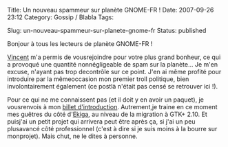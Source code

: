Title: Un nouveau spammeur sur planète GNOME-FR !
Date: 2007-09-26 23:12
Category: Gossip / Blabla
Tags: <?xml version="1.0" encoding="utf-8"?>

Slug: un-nouveau-spammeur-sur-planete-gnome-fr
Status: published

Bonjour à tous les lecteurs de planète GNOME-FR !  
  
[Vincent](\%22http://www.vuntz.net/journal/\%22) m'a permis de vousrejoindre pour votre plus grand bonheur, ce qui a provoqué une quantité nonnégligeable de spam sur la planète... Je m'en excuse, n'ayant pas trop decontrôle sur ce point. J'en ai même profité pour introduire par la mêmeoccasion mon premier troll politique, bien involontairement également (ce postlà n'était pas censé se retrouver ici !).  
  
Pour ce qui ne me connaissent pas (et il doit y en avoir un paquet), je vousrenvois à mon [billet d'introduction](\%22/post/2006/12/06/Il-y-a-un-debut-a-tout\%22). Autrement,je traine en ce moment mes guêtres du côté d'[Ekiga](\%22http://ekiga.org/\%22), au niveau de la migration à GTK+ 2.10. Et puisj'ai un petit projet qui arrivera peut être après ça, si j'ai un peu plusavancé côté professionnel (c'est à dire si je suis moins à la bourre sur monprojet). Mais chut, ne le dites à personne.
